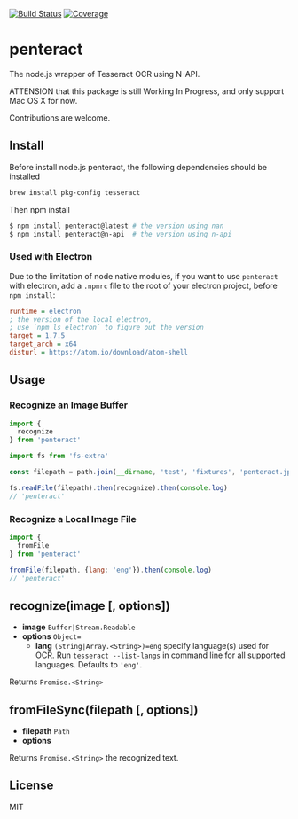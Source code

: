 [![Build Status](https://travis-ci.org/kaelzhang/node-penteract.svg?branch=master)](https://travis-ci.org/kaelzhang/node-penteract)
[![Coverage](https://codecov.io/gh/kaelzhang/node-penteract/branch/master/graph/badge.svg)](https://codecov.io/gh/kaelzhang/node-penteract)
<!-- optional appveyor tst
[![Windows Build Status](https://ci.appveyor.com/api/projects/status/github/kaelzhang/node-penteract?branch=master&svg=true)](https://ci.appveyor.com/project/kaelzhang/node-penteract)
-->
<!-- optional npm version
[![NPM version](https://badge.fury.io/js/node-penteract.svg)](http://badge.fury.io/js/node-penteract)
-->
<!-- optional npm downloads
[![npm module downloads per month](http://img.shields.io/npm/dm/node-penteract.svg)](https://www.npmjs.org/package/node-penteract)
-->
<!-- optional dependency status
[![Dependency Status](https://david-dm.org/kaelzhang/node-penteract.svg)](https://david-dm.org/kaelzhang/node-penteract)
-->

# penteract

The node.js wrapper of Tesseract OCR using N-API.

ATTENSION that this package is still Working In Progress, and only support Mac OS X for now.

Contributions are welcome.

## Install

Before install node.js penteract, the following dependencies should be installed

```sh
brew install pkg-config tesseract
```

Then npm install

```sh
$ npm install penteract@latest # the version using nan
$ npm install penteract@n-api  # the version using n-api
```

### Used with Electron

Due to the limitation of node native modules, if you want to use `penteract` with electron, add a `.npmrc` file to the root of your electron project, before `npm install`:

```ini
runtime = electron
; the version of the local electron,
; use `npm ls electron` to figure out the version
target = 1.7.5
target_arch = x64
disturl = https://atom.io/download/atom-shell
```

## Usage

### Recognize an Image Buffer

```js
import {
  recognize
} from 'penteract'

import fs from 'fs-extra'

const filepath = path.join(__dirname, 'test', 'fixtures', 'penteract.jpg')

fs.readFile(filepath).then(recognize).then(console.log)
// 'penteract'
```

### Recognize a Local Image File

```js
import {
  fromFile
} from 'penteract'

fromFile(filepath, {lang: 'eng'}).then(console.log)
// 'penteract'
```

## recognize(image [, options])

- **image** `Buffer|Stream.Readable`
- **options** `Object=`
  - **lang** `(String|Array.<String>)=eng` specify language(s) used for OCR. Run `tesseract --list-langs` in command line for all supported languages. Defaults to `'eng'`.

Returns `Promise.<String>`

## fromFileSync(filepath [, options])

- **filepath** `Path`
- **options**

Returns `Promise.<String>` the recognized text.

## License

MIT
